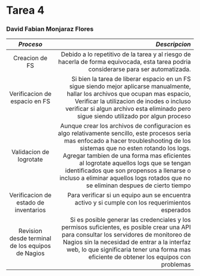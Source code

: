 # Tarea 4
### David Fabian Monjaraz Flores
|*Proceso*|*Descripcion*|
|:---:|---:|
|Creacion de FS|Debido a lo repetitivo de la tarea y al riesgo de hacerla de forma equivocada, esta tarea podria considerarse para ser automatizada.|
|Verificacion de espacio en FS|Si bien la tarea de liberar espacio en un FS sigue siendo mejor aplicarse manualmente, hallar los archivos que ocupan mas espacio, Verificar la utilizacion de inodes o incluso verificar si algun archivo esta eliminado pero sigue siendo utilizado por algun proceso|
|Validacion de logrotate|Aunque crear los archivos de configuracion es algo relativamente sencillo, este procesos seria mas enfocado a hacer troubleshooting de los sistemas que no esten rotando los logs. Agregar tambien de una forma mas eficientes al logrotate aquellos logs que se tengan identificados que son propensos a llenarse o incluso a eliminar aquellos logs rotados que no se eliminan despues de cierto tiempo|
|Verificacion de estado de inventarios|Para verificar si un equipo aun se encuentra activo y si cumple con los requerimientos esperados|
|Revision desde terminal de los equipos de Nagios|Si es posible generar las credenciales y los permisos suficientes, es posible crear una API para consultar los servidores de monitoreo de Nagios sin la necesidad de entrar a la interfaz web, lo que significaria tener una forma mas eficiente de obtener los equipos con problemas|